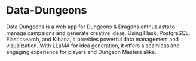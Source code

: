 # Data-Dungeons
Data Dungeons is a web app for Dungeons &amp; Dragons enthusiasts to manage campaigns and generate creative ideas. Using Flask, PostgreSQL, Elasticsearch, and Kibana, it provides powerful data management and visualization. With LLaMA for idea generation, it offers a seamless and engaging experience for players and Dungeon Masters alike.
